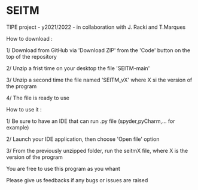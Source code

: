 # SEITM
TIPE project - y2021/2022 - in collaboration with J. Racki and T.Marques


How to download :

  1/ Download from GitHub via 'Download ZIP' from the 'Code' button on the top of the repository

  2/ Unzip a frist time on your desktop the file 'SEITM-main'
  
  3/ Unzip a second time the file named 'SEITM_vX' where X si the version of the program

  4/ The file is ready to use


How to use it :

  1/ Be sure to have an IDE that can run .py file (spyder,pyCharm,... for example)

  2/ Launch your IDE application, then choose 'Open file' option

  3/ From the previously unzipped folder, run the seitmX file, where X is the version of the program


You are free to use this program as you whant

Please give us feedbacks if any bugs or issues are raised
